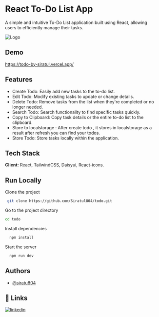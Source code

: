 
# React To-Do List App

A simple and intuitive To-Do List application built using React, allowing users to efficiently manage their tasks.


![Logo](https://todo-by-siratul.vercel.app/todoimg.png)


## Demo
https://todo-by-siratul.vercel.app/


## Features

- Create Todo: Easily add new tasks to the to-do list.
- Edit Todo: Modify existing tasks to update or change details.
- Delete Todo: Remove tasks from the list when they're completed or no longer needed.
- Search Todo: Search functionality to find specific tasks quickly.
- Copy to Clipboard: Copy task details or the entire to-do list to the clipboard.
- Store to localstorage : After create todo , it stores in localstorage as a result after refresh you can find your todos.
- Store Todo: Store tasks locally within the application.





## Tech Stack

**Client:** React, TailwindCSS, Daisyui, React-icons.




## Run Locally

Clone the project

```bash
 git clone https://github.com/Siratul804/todo.git
```

Go to the project directory

```bash
cd todo
```

Install dependencies

```bash
  npm install
```

Start the server

```bash
  npm run dev
```


## Authors

- [@siratu804](https://github.com/Siratul804)


## 🔗 Links

[![linkedin](https://img.shields.io/badge/linkedin-0A66C2?style=for-the-badge&logo=linkedin&logoColor=white)](https://www.linkedin.com/in/siratulislam/)


